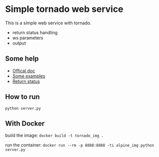 # Simple tornado web service

This is a simple web service with tornado.
 * return status handling
 * ws parameters
 * output

## Some help
 * [Offical doc](http://www.tornadoweb.org/en/stable/guide/structure.html)
 * [Some examples](http://www.drdobbs.com/open-source/building-restful-apis-with-tornado/240160382)
 * [Return status](https://solidgeargroup.com/best-practices-rest-api)

## How to run

```python server.py```

## With Docker

build the image:
```docker build -t tornado_img .```

run the container:
```docker run --rm -p 8888:8888 -ti alpine_img python server.py```
